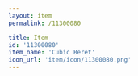 ```yaml
---
layout: item
permalink: /11300080

title: Item
id: '11300080'
item_name: 'Cubic Beret'
icon_url: 'item/icon/11300080.png'
---
```

